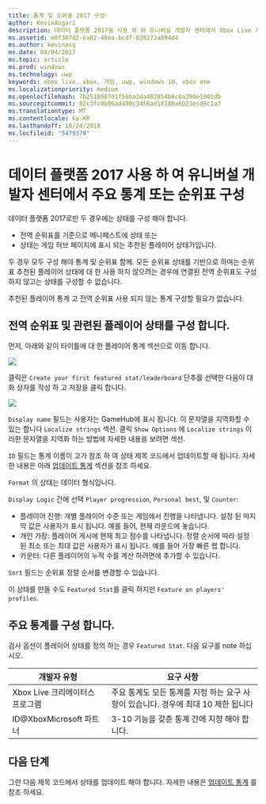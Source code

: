 ```yaml
---
title: 통계 및 순위표 2017 구성
author: KevinAsgari
description: 데이터 플랫폼 2017을 사용 하 여 유니버설 개발자 센터에서 Xbox Live 기능을 갖춘 통계 및 순위표를 구성 하는 방법을 알아봅니다.
ms.assetid: e0f307d2-ea02-48ea-bcdf-828272a894d4
ms.author: kevinasg
ms.date: 04/04/2017
ms.topic: article
ms.prod: windows
ms.technology: uwp
keywords: xbox live, xbox, 게임, uwp, windows 10, xbox one
ms.localizationpriority: medium
ms.openlocfilehash: 7b2516987d1f56ba1da482854b6c6a390e1001db
ms.sourcegitcommit: 82c3fc0b06ad490c3456ad18180a6b23ecd9c1a7
ms.translationtype: MT
ms.contentlocale: ko-KR
ms.lasthandoff: 10/24/2018
ms.locfileid: "5479379"
---
```

# <a name="configuring-featured-stats-or-leaderboards-on-universal-dev-center-with-data-platform-2017"></a>데이터 플랫폼 2017 사용 하 여 유니버설 개발자 센터에서 주요 통계 또는 순위표 구성

데이터 플랫폼 2017로만 두 경우에는 상태를 구성 해야 합니다.

* 전역 순위표를 기준으로 메니페스트에 상태 또는
* 상태는 게임 허브 페이지에 표시 되는 추천된 플레이어 상태가입니다.

두 경우 모두 구성 해야 통계 및 순위표 함께. 모든 순위표 상태를 기반으로 하며는 순위표 추천된 플레이어 상태에 대 한 사용 하지 않으려는 경우에 연결된 전역 순위표도 구성 하지 않고는 상태를 구성할 수 없습니다.

추천된 플레이어 통계 고 전역 순위표 사용 되지 않는 통계 구성할 필요가 없습니다.

## <a name="configure-a-global-leaderboard-and-an-associated-player-stat"></a>전역 순위표 및 관련된 플레이어 상태를 구성 합니다.

먼저, 아래와 같이 타이틀에 대 한 플레이어 통계 섹션으로 이동 합니다.

![](../images/omega/dev_center_player_stats_creators.png)

클릭은 `Create your first featured stat/leaderboard` 단추를 선택한 다음이 대화 상자를 작성 하 고 저장을 클릭 합니다.

![](../images/omega/dev_center_player_stats_creators_leaderboard.png)

`Display name` 필드는 사용자는 GameHub에 표시 됩니다.  이 문자열을 지역화할 수 있는 합니다 `Localize strings` 섹션.  클릭 `Show Options` 에 `Localize strings` 이러한 문자열을 지역화 하는 방법에 자세한 내용을 보려면 섹션.

`ID` 필드는 통계 이름이 고가 참조 하 여 상태 제목 코드에서 업데이트할 때 됩니다.   자세한 내용은 아래 [업데이트 통계](player-stats-updating.md) 섹션을 참조 하세요.

`Format` 의 상태는 데이터 형식입니다.

`Display Logic` 간에 선택 `Player progression`, `Personal best`, 및 `Counter`:
- 플레이어 진행: 개별 플레이어 수준 또는 게임에서 진행을 나타냅니다.  설정 된 마지막 값은 사용자가 표시 됩니다.  예를 들어, 현재 라운드에 놓습니다.
- 개인 가장: 플레이어 게시에 현재 최고 점수를 나타냅니다. 정렬 순서에 따라 설정 된 최소 또는 최대 값은 사용자가 표시 됩니다.  예를 들어 가장 빠른 랩 합니다.
- 카운터: 다른 플레이어의 누적 수를 계산 하려면에 추가할 수 있습니다.  

`Sort` 필드는 순위표 정렬 순서를 변경할 수 있습니다.

이 상태를 만들 수도 `Featured Stat`를 클릭 하지만 `Feature on players' profiles`.  

## <a name="configure-featured-stats"></a>주요 통계를 구성 합니다.

검사 옵션이 플레이어 상태를 정의 하는 경우 `Featured Stat`.  다음 요구를 note 하십시오.

| 개발자 유형 | 요구 사항 |
|----------------|-------------|
| Xbox Live 크리에이터스 프로그램 | 주요 통계도 모든 통계를 지정 하는 요구 사항이 있습니다.  경우에 최대 10 제한 됩니다 |
| ID@XboxMicrosoft 파트너 | 3-10 기능을 갖춘 통계 간에 지정 해야 합니다. |

## <a name="next-steps"></a>다음 단계

그런 다음 제목 코드에서 상태를 업데이트 해야 합니다.  자세한 내용은 [업데이트 통계](player-stats-updating.md) 를 참조 하세요.